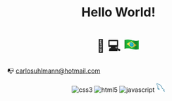 <h1 align="center">
  Hello World! 
</h1>

<h1 align="center">
  🤘 💻 <img style="margin: 0 auto" alt="Brazil!" src="https://github.com/carlosuhlmann/carlosuhlmann/blob/master/brazil.gif" height="25">
</h1>

 

:mailbox_with_no_mail: carlosuhlmann@hotmail.com

<p align="center"><img src="https://devicons.github.io/devicon/devicon.git/icons/css3/css3-original-wordmark.svg" alt="css3" width="20" height="20"/> <img src="https://devicons.github.io/devicon/devicon.git/icons/html5/html5-original-wordmark.svg" alt="html5" width="20" height="20"/> <img src="https://devicons.github.io/devicon/devicon.git/icons/javascript/javascript-original.svg" alt="javascript" width="20" height="20"/>
  <img src="https://github.com/devicons/devicon/blob/master/icons/mysql/mysql-plain.svg" alt="javascript" width="20" height="20"/>

</p>
  




<!---
## GitHub Status:
![github stats](https://github-readme-stats.vercel.app/api?username=carlosuhlmann&show_icons=true)
## Top Languages Card:
[![Top Langs](https://github-readme-stats.vercel.app/api/top-langs/?username=carlosuhlmann)](https://github.com/carlosuhlmann/github-readme-stats)
-->






